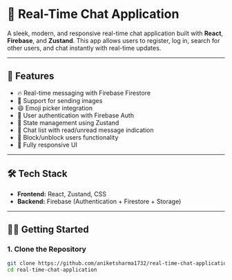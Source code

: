 # 💬 Real-Time Chat Application

A sleek, modern, and responsive real-time chat application built with **React**, **Firebase**, and **Zustand**. This app allows users to register, log in, search for other users, and chat instantly with real-time updates.

---

## 🚀 Features

- 🔥 Real-time messaging with Firebase Firestore
- 📸 Support for sending images
- 😄 Emoji picker integration
- 👤 User authentication with Firebase Auth
- 🧠 State management using Zustand
- 🧾 Chat list with read/unread message indication
- 🧊 Block/unblock users functionality
- 📱 Fully responsive UI

---

## 🛠️ Tech Stack

- **Frontend:** React, Zustand, CSS
- **Backend:** Firebase (Authentication + Firestore + Storage)

---



## 🧑‍💻 Getting Started

### 1. Clone the Repository

```bash
git clone https://github.com/aniketsharma1732/real-time-chat-application.git
cd real-time-chat-application
